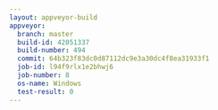 ```yaml
---
layout: appveyor-build
appveyor:
  branch: master
  build-id: 42051337
  build-number: 494
  commit: 64b323f83dc0d87112dc9e3a30dc4f8ea31933f1
  job-id: l94f9rlx1e2bhwj6
  job-number: 8
  os-name: Windows
  test-result: 0
---
```

